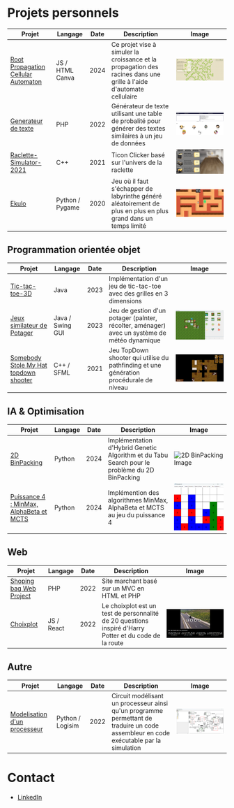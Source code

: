 
# Projets personnels
| Projet| Langage| Date | Description| Image |
| ----- | ------ | ---- | ---------- | ----- |
| [Root Propagation Cellular Automaton](https://github.com/FlorentMoulon/Forest-Cellular-Automaton) | JS / HTML Canva | 2024 | Ce projet vise à simuler la croissance et la propagation des racines dans une grille à l'aide d'automate cellulaire|![Screenshot Root Propagation Cellular Automaton Image](https://github.com/FlorentMoulon/Forest-Cellular-Automaton/blob/master/screenshot.png?raw=true)|
| [Generateur de texte](https://github.com/FlorentMoulon/Generateur-de-texte) | PHP | 2022 | Générateur de texte utilisant une table de probalité pour générer des textes similaires à un jeu de données | ![Generateur de texte Image](https://github.com/FlorentMoulon/FlorentMoulon/blob/main/project-image/Screenshot-Generateur-de-texte.png?raw=true) |
| [Raclette-Simulator-2021](https://github.com/FlorentMoulon/Raclette-Simulator-2021) | C++ | 2021 | Ticon Clicker basé sur l'univers de la raclette | ![Raclette simulator Image](https://github.com/FlorentMoulon/FlorentMoulon/blob/main/project-image/GIF-Raclette-Simulator.gif?raw=true) |
| [Ekulo](https://github.com/FlorentMoulon/Ekulo-Pygame) | Python / Pygame | 2020 | Jeu où il faut s'échapper de labyrinthe généré aléatoirement de plus en plus en plus grand dans un temps limité | ![Ekulo Image](https://github.com/FlorentMoulon/FlorentMoulon/blob/main/project-image/Screenshot-Ekulo.png?raw=true) |


## Programmation orientée objet
| Projet| Langage| Date | Description| Image |
| ----- | ------ | ---- | ---------- | ----- |
| [Tic-tac-toe-3D](https://github.com/FlorentMoulon/Projet-APO-Tic-tac-toe-3D) | Java | 2023 | Implémentation d'un jeu de tic-tac-toe avec des grilles en 3 dimensions | |
| [Jeux similateur de Potager](https://github.com/FlorentMoulon/Jeux-simulateur-de-potager) | Java / Swing GUI | 2023 | Jeu de gestion d'un potager (palnter, récolter, aménager) avec un système de météo dynamique | ![Jeux simulateur de Potager Project](https://github.com/FlorentMoulon/Jeux-simulateur-de-potager/blob/main/img/screenshot.png?raw=true) |
| [Somebody Stole My Hat topdown shooter](https://github.com/FlorentMoulon/Somebody-Stole-My-Hat-topdown-shooter-avec-SFML-cpp) | C++ / SFML | 2021 | Jeu TopDown shooter qui utilise du pathfinding et une génération procédurale de niveau | ![Somebody Stole My Hat Image](https://github.com/FlorentMoulon/FlorentMoulon/blob/main/project-image/Screenshot-Somebody-Stole-My-Hat.png?raw=true) |


## IA & Optimisation
| Projet| Langage| Date | Description| Image |
| ----- | ------ | ---- | ---------- | ----- |
| [2D BinPacking](https://github.com/FlorentMoulon/2DBinPacking) | Python | 2024 | Implémentation d'Hybrid Genetic Algorithm et du Tabu Search pour le problème du 2D BinPacking | ![2D BinPacking Image](https://github.com/FlorentMoulon/2DBinPacking/raw/master/img/solution_08.png) |
| [Puissance 4 : MinMax, AlphaBeta et MCTS](https://github.com/FlorentMoulon/IA-Puissance-4) | Python | 2024 | Implémention des algorithmes MinMax, AlphaBeta et MCTS au jeu du puissance 4 | ![Puissance 4 Image](https://github.com/FlorentMoulon/FlorentMoulon/blob/main/project-image/Screenshot-Puissance4.png?raw=true) |


## Web
| Projet| Langage| Date | Description| Image |
| ----- | ------ | ---- | ---------- | ----- |
| [Shoping bag Web Project](https://github.com/FlorentMoulon/Shoping-bag-Web-Project) | PHP | 2022 | Site marchant basé sur un MVC en HTML et PHP |  |
|[Choixplot](https://github.com/FlorentMoulon/Choixplot) | JS / React | 2022 | Le choixplot est un test de personnalité de 20 questions inspiré d'Harry Potter et du code de la route |![Choixplot Image](https://github.com/FlorentMoulon/FlorentMoulon/blob/main/project-image/Screenshot-Choixplot.png?raw=true)|


## Autre
| Projet| Langage| Date | Description| Image |
| ----- | ------ | ---- | ---------- | ----- |
| [Modelisation d'un processeur](https://github.com/FlorentMoulon/Modelisation-d-un-processeur) | Python / Logisim | 2022 | Circuit modélisant un processeur ainsi qu'un programme permettant de traduire un code assembleur en code exécutable par la simulation | ![Modelisation d'un processeur Image](https://github.com/FlorentMoulon/FlorentMoulon/blob/main/project-image/Screenshot-Processeur.png?raw=true)  |



# Contact
- [LinkedIn](https://www.linkedin.com/in/florent-moulon-3198a4223/)
